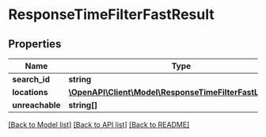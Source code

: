 # ResponseTimeFilterFastResult

## Properties
Name | Type | Description | Notes
------------ | ------------- | ------------- | -------------
**search_id** | **string** |  | 
**locations** | [**\OpenAPI\Client\Model\ResponseTimeFilterFastLocation[]**](ResponseTimeFilterFastLocation.md) |  | 
**unreachable** | **string[]** |  | 

[[Back to Model list]](../README.md#documentation-for-models) [[Back to API list]](../README.md#documentation-for-api-endpoints) [[Back to README]](../README.md)


